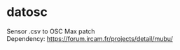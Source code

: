 # datosc
Sensor .csv to OSC Max patch <br />
Dependency: https://forum.ircam.fr/projects/detail/mubu/

